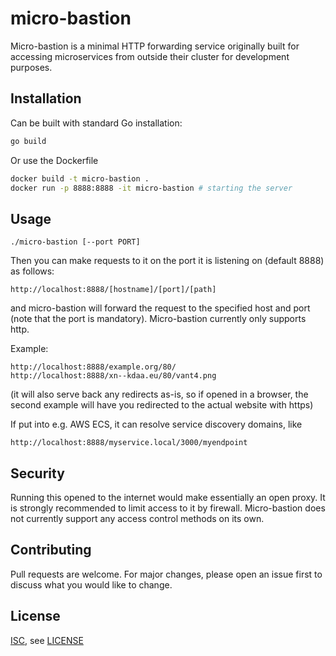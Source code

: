 # micro-bastion

Micro-bastion is a minimal HTTP forwarding service originally built for accessing microservices from outside their cluster for development purposes.

## Installation

Can be built with standard Go installation:

```bash
go build
```

Or use the Dockerfile
```bash
docker build -t micro-bastion .
docker run -p 8888:8888 -it micro-bastion # starting the server
```

## Usage

```
./micro-bastion [--port PORT]
```

Then you can make requests to it on the port it is listening on (default 8888) as follows:

```
http://localhost:8888/[hostname]/[port]/[path]
```

and micro-bastion will forward the request to the specified host and port (note that the port is mandatory). Micro-bastion currently only supports http.

Example:
```
http://localhost:8888/example.org/80/
http://localhost:8888/xn--kdaa.eu/80/vant4.png
```

(it will also serve back any redirects as-is, so if opened in a browser, the second example will have you redirected to the actual website with https)


If put into e.g. AWS ECS, it can resolve service discovery domains, like
```
http://localhost:8888/myservice.local/3000/myendpoint
```

## Security

Running this opened to the internet would make essentially an open proxy. It is strongly recommended to limit access to it by firewall. Micro-bastion does not currently support any access control methods on its own.

## Contributing
Pull requests are welcome. For major changes, please open an issue first to discuss what you would like to change.

## License
[ISC](https://choosealicense.com/licenses/isc/), see [LICENSE](LICENSE)
